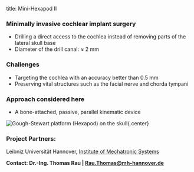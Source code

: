 title: Mini-Hexapod II


### Minimally invasive cochlear implant surgery
-  Drilling a direct access to the cochlea instead of removing parts of the lateral skull base
-  Diameter of the drill canal: ≈ 2 mm

### Challenges
-  Targeting the cochlea with an accuracy better than 0.5 mm
-  Preserving vital structures such as the facial nerve and chorda tympani

### Approach considered here
-  A bone-attached, passive, parallel kinematic device

![Gough-Stewart platform (Hexapod) on the skull](hexapod2/hexapod_v01.png){.center}


### Project Partners: 

Leibniz Universität Hannover, [Institute of Mechatronic Systems](https://www.imes.uni-hannover.de/104.html?&L=1)


**Contact: Dr.-Ing. Thomas Rau | Rau.Thomas@mh-hannover.de**

